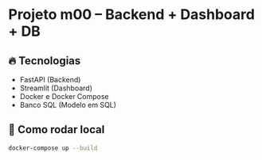 # Projeto m00 – Backend + Dashboard + DB

## 🔥 Tecnologias
- FastAPI (Backend)
- Streamlit (Dashboard)
- Docker e Docker Compose
- Banco SQL (Modelo em SQL)

## 🚀 Como rodar local
```bash
docker-compose up --build
